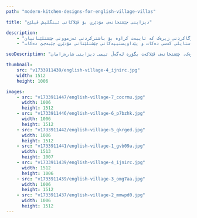 ```yaml
---
path: "modern-kitchen-designs-for-english-village-villas"

title: "دیزاینی چێشتخانەی مۆدێرن بۆ ڤێلاکانی ئینگلیش ڤیلێج"

description:
    - "پڕۆژەکەمان چێشتخانەی ڤێلایەکی ئینگلیزی گۆڕی بە تێکەڵکردنی شکۆی کلاسیکی لەگەڵ کارایی مۆدێرن. ئێمە دیزاینێکی پێشکەوتوومان دروست کرد کە شوێنی چێشتلێنانی کردە دڵی ماڵەکە، کە سەرنجڕاکێشی هەمیشەیی لەگەڵ داهێنانی کردەیی تێکەڵ دەکات. خاوەن ماڵەکە ڕێگایەکی نوێی دۆزییەوە بۆ دووبارە بیرکردنەوە لە چێشتخانەکەیان، بە تاقیکردنەوەی پلانێکی فرەلایەن، کەرەستەی باش و چارەسەری کۆگاکردنی زیرەک کە تایبەت کراوە بۆ باشترکردنی ئەزموونی چێشتلێنانیان."
    - "دیزاینەکە بە وریاییەوە هاوسەنگی لە نێوان جوانناسی نەریتی ڤێلا و پێداویستییە هاوچەرخەکان دروست کرد، ئیلهامی پێشکەش کرد بۆ گۆڕینی چێشتخانەکە لەگەڵ پاراستنی کەسایەتی ڕەسەنی. تیمە شارەزاکەمان شوێنێکی دروست کرد کە هەم ستایلدار و هەم کارا بوو، کە سەلماندی دیزاینی جوان و ژیانی کردەیی دەتوانن بە تەواوی پێکەوە هەبن. ئەنجامەکە چێشتخانەیەکی سەرنجڕاکێش و کارا بوو کە گوزارشت لە ستایلی کەسی دەکات و پێداویستییەکانی چێشتلێنانی مۆدێرن جێبەجێ دەکات."

seoDescription: "دیزاینی چێشتخانەی مۆدێرنمان بۆ ڤێلاکانی ئینگلیش ڤیلێج ببینە. ببینە چۆن شکۆی کلاسیکی لەگەڵ کارایی هاوچەرخ تێکەڵ دەکەین، بە کەرەستەی باش و چارەسەری کۆگاکردنی زیرەک. چێشتخانەی ڤێلاکەت بگۆڕە لەگەڵ تیمی دیزاینی شارەزامان."

thumbnail:
    src: "v1733911439/english-village-4_ijnirc.jpg"
    width: 1512
    height: 1006

images:
    - src: "v1733911447/english-village-7_cocrmu.jpg"
      width: 1006
      height: 1512
    - src: "v1733911446/english-village-6_p7bzhk.jpg"
      width: 1006
      height: 1512
    - src: "v1733911442/english-village-5_qkrged.jpg"
      width: 1006
      height: 1512
    - src: "v1733911441/english-village-1_gvb09a.jpg"
      width: 1513
      height: 1007
    - src: "v1733911439/english-village-4_ijnirc.jpg"
      width: 1512
      height: 1006
    - src: "v1733911439/english-village-3_omg7aa.jpg"
      width: 1006
      height: 1512
    - src: "v1733911437/english-village-2_mmwpd0.jpg"
      width: 1006
      height: 1512
---
```

